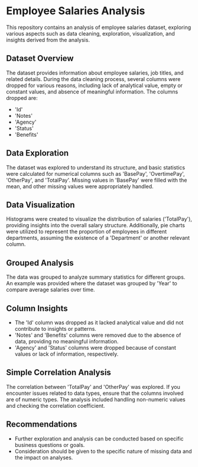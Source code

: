 # Employee Salaries Analysis

This repository contains an analysis of employee salaries dataset, exploring various aspects such as data cleaning, exploration, visualization, and insights derived from the analysis.

## Dataset Overview

The dataset provides information about employee salaries, job titles, and related details. During the data cleaning process, several columns were dropped for various reasons, including lack of analytical value, empty or constant values, and absence of meaningful information. The columns dropped are:
- 'Id'
- 'Notes'
- 'Agency'
- 'Status'
- 'Benefits'

## Data Exploration

The dataset was explored to understand its structure, and basic statistics were calculated for numerical columns such as 'BasePay', 'OvertimePay', 'OtherPay', and 'TotalPay'. Missing values in 'BasePay' were filled with the mean, and other missing values were appropriately handled.

## Data Visualization

Histograms were created to visualize the distribution of salaries ('TotalPay'), providing insights into the overall salary structure. Additionally, pie charts were utilized to represent the proportion of employees in different departments, assuming the existence of a 'Department' or another relevant column.

## Grouped Analysis

The data was grouped to analyze summary statistics for different groups. An example was provided where the dataset was grouped by 'Year' to compare average salaries over time.

## Column Insights

- The 'Id' column was dropped as it lacked analytical value and did not contribute to insights or patterns.
- 'Notes' and 'Benefits' columns were removed due to the absence of data, providing no meaningful information.
- 'Agency' and 'Status' columns were dropped because of constant values or lack of information, respectively.

## Simple Correlation Analysis

The correlation between 'TotalPay' and 'OtherPay' was explored. If you encounter issues related to data types, ensure that the columns involved are of numeric types. The analysis included handling non-numeric values and checking the correlation coefficient.

## Recommendations

- Further exploration and analysis can be conducted based on specific business questions or goals.
- Consideration should be given to the specific nature of missing data and the impact on analyses.
